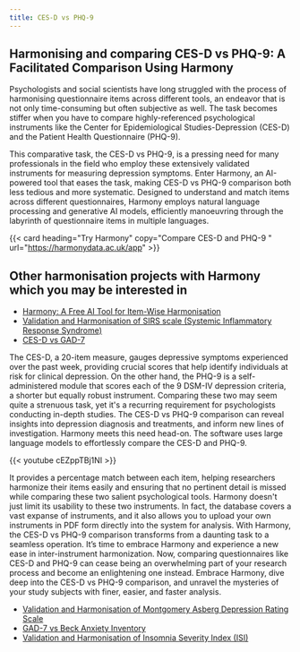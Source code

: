 ```yaml
---
title: CES-D vs PHQ-9
---
```


## Harmonising and comparing CES-D vs PHQ-9: A Facilitated Comparison Using Harmony

Psychologists and social scientists have long struggled with the process of harmonising questionnaire items across different tools, an endeavor that is not only time-consuming but often subjective as well. The task becomes stiffer when you have to compare highly-referenced psychological instruments like the Center for Epidemiological Studies-Depression (CES-D) and the Patient Health Questionnaire (PHQ-9).

This comparative task, the CES-D vs PHQ-9, is a pressing need for many professionals in the field who employ these extensively validated instruments for measuring depression symptoms. Enter Harmony, an AI-powered tool that eases the task, making CES-D vs PHQ-9 comparison both less tedious and more systematic. Designed to understand and match items across different questionnaires, Harmony employs natural language processing and generative AI models, efficiently manoeuvring through the labyrinth of questionnaire items in multiple languages.

{{< card heading="Try Harmony" copy="Compare CES-D and PHQ-9 " url="https://harmonydata.ac.uk/app" >}}

## Other harmonisation projects with Harmony which you may be interested in

* [Harmony: A Free AI Tool for Item-Wise Harmonisation](/item-harmonisation/harmony-a-free-ai-tool-for-item-wise-harmonisation)
* [Validation and Harmonisation of SIRS scale (Systemic Inflammatory Response Syndrome)](/harmonisation-validation/sirs-scale-systemic-inflammatory-response-syndrome)
* [CES-D vs GAD-7](/ces-d-vs-gad-7)

The CES-D, a 20-item measure, gauges depressive symptoms experienced over the past week, providing crucial scores that help identify individuals at risk for clinical depression. On the other hand, the PHQ-9 is a self-administered module that scores each of the 9 DSM-IV depression criteria, a shorter but equally robust instrument. Comparing these two may seem quite a strenuous task, yet it's a recurring requirement for psychologists conducting in-depth studies. The CES-D vs PHQ-9 comparison can reveal insights into depression diagnosis and treatments, and inform new lines of investigation. Harmony meets this need head-on. The software uses large language models to effortlessly compare the CES-D and PHQ-9.


{{< youtube cEZppTBj1NI >}}



It provides a percentage match between each item, helping researchers harmonize their items easily and ensuring that no pertinent detail is missed while comparing these two salient psychological tools. Harmony doesn't just limit its usability to these two instruments. In fact, the database covers a vast expanse of instruments, and it also allows you to upload your own instruments in PDF form directly into the system for analysis. With Harmony, the CES-D vs PHQ-9 comparison transforms from a daunting task to a seamless operation. It’s time to embrace Harmony and experience a new ease in inter-instrument harmonization. Now, comparing questionnaires like CES-D and PHQ-9 can cease being an overwhelming part of your research process and become an enlightening one instead. Embrace Harmony, dive deep into the CES-D vs PHQ-9 comparison, and unravel the mysteries of your study subjects with finer, easier, and faster analysis.




* [Validation and Harmonisation of Montgomery Asberg Depression Rating Scale](/harmonisation-validation/montgomery-asberg-depression-rating-scale)
* [GAD-7 vs Beck Anxiety Inventory](/gad-7-vs-beck-anxiety-inventory)
* [Validation and Harmonisation of Insomnia Severity Index (ISI)](/harmonisation-validation/insomnia-severity-index-isi)